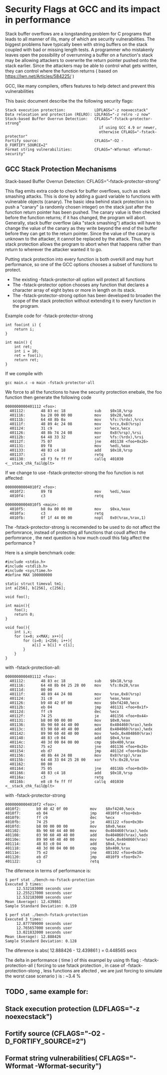 # Security Flags at GCC and its impact in performance

Stack buffer overflows are a longstanding problem for C programs that leads to all manner of ills, many of which are security vulnerabilities. The biggest problems have typically been with string buffers on the stack coupled with bad or missing length tests. A programmer who mistakenly leaves open the possibility of overrunning a buffer on a function's stack may be allowing attackers to overwrite the return pointer pushed onto the stack earlier. Since the attackers may be able to control what gets written, they can control where the function returns ( based on https://lwn.net/Articles/584225/ ) 

 GCC, like many compilers, offers features to help detect and prevent this vulnerabilities 

This basic document describe the the following security flags: 

```
Stack execution protection:             LDFLAGS="-z noexecstack"
Data relocation and protection (RELRO): LDLFAGS="-z relro -z now"
Stack-based Buffer Overrun Detection:   CFLAGS=”-fstack-protector-strong”
                                          if using GCC 4.9 or newer,
                                          otherwise CFLAGS="-fstack-protector"
Fortify source:                         CFLAGS="-O2 -D_FORTIFY_SOURCE=2"
Format string vulnerabilities:          CFLAGS="-Wformat -Wformat-security"
```


## GCC Stack Protection Mechanisms

Stack-based Buffer Overrun Detection:   CFLAGS=”-fstack-protector-strong”

This flag emits extra code to check for buffer overflows, such as stack smashing attacks. This is done by adding a guard variable to functions with vulnerable objects (canary). The basic idea behind stack protection is to push a "canary" (a randomly chosen integer) on the stack just after the function return pointer has been pushed. The canary value is then checked before the function returns; if it has changed, the program will abort. Generally, stack buffer overflow (aka "stack smashing") attacks will have to change the value of the canary as they write beyond the end of the buffer before they can get to the return pointer. Since the value of the canary is unknown to the attacker, it cannot be replaced by the attack. Thus, the stack protection allows the program to abort when that happens rather than return to wherever the attacker wanted it to go.

Putting stack protection into every function is both overkill and may hurt performance, so one of the GCC options chooses a subset of functions to protect. 

* The existing -fstack-protector-all option will protect all functions
* The -fstack-protector option chooses any function that declares a character array of eight bytes or more in length on its stack.
* The -fstack-protector-strong option has been developed to broaden the scope of the stack protection without extending it to every function in the program.

Example code for -fstack-protector-strong

```
int foo(int i) {
    return i;
}

int main() {
    int ret;
    int i = 10;
    ret = foo(i);
    return ret;
}
```

If we compile with 
```
gcc main.c -o main -fstack-protector-all
```

We force to all the functions to have the security protection enebale, the foo function then generate the following code

```
0000000000401112 <foo>:
  401112:       48 83 ec 18             sub    $0x18,%rsp
  401116:       ba 28 00 00 00          mov    $0x28,%edx
  40111b:       64 48 8b 0a             mov    %fs:(%rdx),%rcx
  40111f:       48 89 4c 24 08          mov    %rcx,0x8(%rsp)
  401124:       31 c9                   xor    %ecx,%ecx
  401126:       48 8b 74 24 08          mov    0x8(%rsp),%rsi
  40112b:       64 48 33 32             xor    %fs:(%rdx),%rsi
  40112f:       75 07                   jne    401138 <foo+0x26>
  401131:       89 f8                   mov    %edi,%eax
  401133:       48 83 c4 18             add    $0x18,%rsp
  401137:       c3                      retq
  401138:       e8 f3 fe ff ff          callq  401030 <__stack_chk_fail@plt>
```
If we change to use -fstack-protector-strong the foo function is not affected: 


```
00000000004010f2 <foo>:
  4010f2:       89 f8                   mov    %edi,%eax
  4010f4:       c3                      retq

00000000004010f5 <main>:
  4010f5:       b8 0a 00 00 00          mov    $0xa,%eax
  4010fa:       c3                      retq
  4010fb:       0f 1f 44 00 00          nopl   0x0(%rax,%rax,1)
```

The -fstack-protector-strong is recomended to be used to do not affect the perfomrance, instead of protecting all functions that coudl affect the perfomrance , the next question is how much coudl this falg affect the performance ? 

Here is a simple benchmark code: 

```
#include <stdio.h>
#include <stdlib.h>
#include <sys/time.h>
#define MAX 100000000

static struct timeval tm1;
int a[256], b[256], c[256];

void foo();

int main(){
    foo();
    return 0;
}

void foo(){
    int i,x;
    for (x=0; x<MAX; x++){
        for (i=0; i<256; i++){
            a[i] = b[i] + c[i];
        }
    }
}
```

with -fstack-protection-all: 

```
0000000000401112 <foo>:
  401112:       48 83 ec 18             sub    $0x18,%rsp
  401116:       64 48 8b 04 25 28 00    mov    %fs:0x28,%rax
  40111d:       00 00
  40111f:       48 89 44 24 08          mov    %rax,0x8(%rsp)
  401124:       31 c0                   xor    %eax,%eax
  401126:       b9 40 42 0f 00          mov    $0xf4240,%ecx
  40112b:       eb 04                   jmp    401131 <foo+0x1f>
  40112d:       ff c9                   dec    %ecx
  40112f:       74 25                   je     401156 <foo+0x44>
  401131:       b8 00 00 00 00          mov    $0x0,%eax
  401136:       8b 90 60 44 40 00       mov    0x404460(%rax),%edx
  40113c:       03 90 60 40 40 00       add    0x404060(%rax),%edx
  401142:       89 90 60 48 40 00       mov    %edx,0x404860(%rax)
  401148:       48 83 c0 04             add    $0x4,%rax
  40114c:       48 3d 00 04 00 00       cmp    $0x400,%rax
  401152:       75 e2                   jne    401136 <foo+0x24>
  401154:       eb d7                   jmp    40112d <foo+0x1b>
  401156:       48 8b 44 24 08          mov    0x8(%rsp),%rax
  40115b:       64 48 33 04 25 28 00    xor    %fs:0x28,%rax
  401162:       00 00
  401164:       75 05                   jne    40116b <foo+0x59>
  401166:       48 83 c4 18             add    $0x18,%rsp
  40116a:       c3                      retq
  40116b:       e8 c0 fe ff ff          callq  401030 <__stack_chk_fail@plt>
  ```
  
  with -fstack-protector-strong
  
  ```
  00000000004010f2 <foo>:
  4010f2:       b9 40 42 0f 00          mov    $0xf4240,%ecx
  4010f7:       eb 04                   jmp    4010fd <foo+0xb>
  4010f9:       ff c9                   dec    %ecx
  4010fb:       74 25                   je     401122 <foo+0x30>
  4010fd:       b8 00 00 00 00          mov    $0x0,%eax
  401102:       8b 90 60 44 40 00       mov    0x404460(%rax),%edx
  401108:       03 90 60 40 40 00       add    0x404060(%rax),%edx
  40110e:       89 90 60 48 40 00       mov    %edx,0x404860(%rax)
  401114:       48 83 c0 04             add    $0x4,%rax
  401118:       48 3d 00 04 00 00       cmp    $0x400,%rax
  40111e:       75 e2                   jne    401102 <foo+0x10>
  401120:       eb d7                   jmp    4010f9 <foo+0x7>
  401122:       c3                      retq
  ```
  
The difernece in terms of performance is: 

```
$ perf stat ./bench-no-fstack-protection
Executed 3 times: 
     12.532183000 seconds user
     12.255217000 seconds user
     12.532183000 seconds user
Mean (Average):	12.439861
Sample Standard Deviation: 0.159
```

```
$ perf stat ./bench-fstack-protection
Executed 3 times: 
     12.877789000 seconds user
     12.765657000 seconds user
     13.021832000 seconds user
Mean (Average):	12.888426
Sample Standard Deviation: 0.128
```

The diference is  abs( 12.888426 - 12.439861 ) =  0.448565 secs

The delta in performance ( time ) of this exampel by using th flag : -fstack-protection-all ( forcing to use fstack protection , in case of -fstack-protection-stong , less functions are afected , we are just forcing to simulate the worst case scenario ) is : ~3.4 % 



## TODO , same example for:

## Stack execution protection (LDFLAGS="-z noexecstack")
## Fortify source (CFLAGS="-O2 -D_FORTIFY_SOURCE=2")
## Format string vulnerabilities( CFLAGS="-Wformat -Wformat-security")



  
